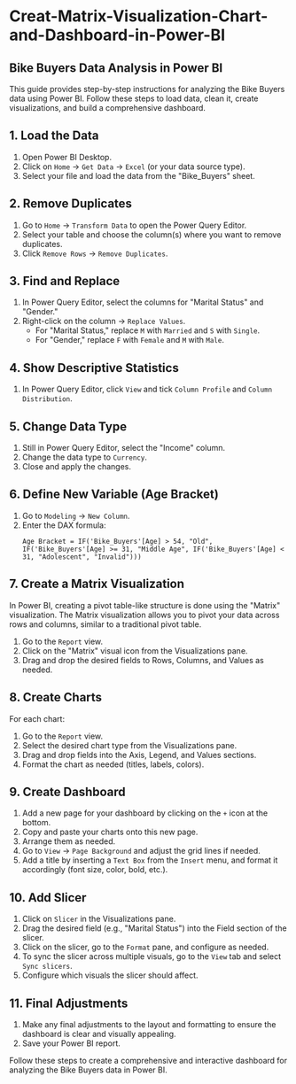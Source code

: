 # Creat-Matrix-Visualization-Chart-and-Dashboard-in-Power-BI
## Bike Buyers Data Analysis in Power BI

This guide provides step-by-step instructions for analyzing the Bike Buyers data using Power BI. Follow these steps to load data, clean it, create visualizations, and build a comprehensive dashboard.

## 1. Load the Data
1. Open Power BI Desktop.
2. Click on `Home` -> `Get Data` -> `Excel` (or your data source type).
3. Select your file and load the data from the "Bike_Buyers" sheet.

## 2. Remove Duplicates
1. Go to `Home` -> `Transform Data` to open the Power Query Editor.
2. Select your table and choose the column(s) where you want to remove duplicates.
3. Click `Remove Rows` -> `Remove Duplicates`.

## 3. Find and Replace
1. In Power Query Editor, select the columns for "Marital Status" and "Gender."
2. Right-click on the column -> `Replace Values`.
   - For "Marital Status," replace `M` with `Married` and `S` with `Single`.
   - For "Gender," replace `F` with `Female` and `M` with `Male`.

## 4. Show Descriptive Statistics
1. In Power Query Editor, click `View` and tick `Column Profile` and `Column Distribution`.

## 5. Change Data Type
1. Still in Power Query Editor, select the "Income" column.
2. Change the data type to `Currency`.
3. Close and apply the changes.

## 6. Define New Variable (Age Bracket)
1. Go to `Modeling` -> `New Column`.
2. Enter the DAX formula:
    ```DAX
    Age Bracket = IF('Bike_Buyers'[Age] > 54, "Old", IF('Bike_Buyers'[Age] >= 31, "Middle Age", IF('Bike_Buyers'[Age] < 31, "Adolescent", "Invalid")))
    ```

## 7. Create a Matrix Visualization
In Power BI, creating a pivot table-like structure is done using the "Matrix" visualization. The Matrix visualization allows you to pivot your data across rows and columns, similar to a traditional pivot table.

1. Go to the `Report` view.
2. Click on the "Matrix" visual icon from the Visualizations pane.
3. Drag and drop the desired fields to Rows, Columns, and Values as needed.

## 8. Create Charts
For each chart:
1. Go to the `Report` view.
2. Select the desired chart type from the Visualizations pane.
3. Drag and drop fields into the Axis, Legend, and Values sections.
4. Format the chart as needed (titles, labels, colors).

## 9. Create Dashboard
1. Add a new page for your dashboard by clicking on the `+` icon at the bottom.
2. Copy and paste your charts onto this new page.
3. Arrange them as needed.
4. Go to `View` -> `Page Background` and adjust the grid lines if needed.
5. Add a title by inserting a `Text Box` from the `Insert` menu, and format it accordingly (font size, color, bold, etc.).

## 10. Add Slicer
1. Click on `Slicer` in the Visualizations pane.
2. Drag the desired field (e.g., "Marital Status") into the Field section of the slicer.
3. Click on the slicer, go to the `Format` pane, and configure as needed.
4. To sync the slicer across multiple visuals, go to the `View` tab and select `Sync slicers`.
5. Configure which visuals the slicer should affect.

## 11. Final Adjustments
1. Make any final adjustments to the layout and formatting to ensure the dashboard is clear and visually appealing.
2. Save your Power BI report.

Follow these steps to create a comprehensive and interactive dashboard for analyzing the Bike Buyers data in Power BI.
